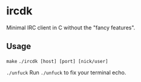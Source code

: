 # ircdk
Minimal IRC client in C without the "fancy features".

## Usage
`make`
`./ircdk [host] [port] [nick/user]`

`./unfuck`
Run `./unfuck` to fix your terminal echo.
